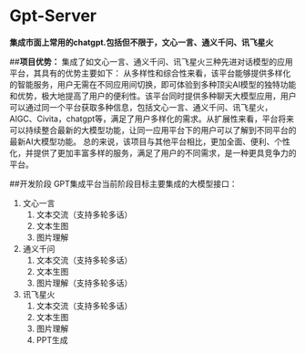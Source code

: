 # Gpt-Server

**集成市面上常用的chatgpt.包括但不限于，文心一言、通义千问、讯飞星火**

##**项目优势：**
集成了如文心一言、通义千问、讯飞星火三种先进对话模型的应用平台，其具有的优势主要如下：
从多样性和综合性来看，该平台能够提供多样化的智能服务，用户无需在不同应用间切换，即可体验到多种顶尖AI模型的独特功能和优势，极大地提高了用户的便利性。该平台同时提供多种聊天大模型应用，用户可以通过同一个平台获取多种信息，包括文心一言、通义千问、讯飞星火，AIGC、Civita，chatgpt等，满足了用户多样化的需求。从扩展性来看，平台将来可以持续整合最新的大模型功能，让同一应用平台下的用户可以了解到不同平台的最新AI大模型功能。
总的来说，该项目与其他平台相比，更加全面、便利、个性化，并提供了更加丰富多样的服务，满足了用户的不同需求，是一种更具竞争力的平台。

##开发阶段
GPT集成平台当前阶段目标主要集成的大模型接口：
1. 文心一言 
   1. 文本交流（支持多轮多话） 
   2. 文本生图 
   3. 图片理解
2. 通义千问
   1. 文本交流（支持多轮多话）
   2. 文本生图
   3. 图片理解（支持多轮多话）
3. 讯飞星火 
   1. 文本交流（支持多轮多话）
   2. 文本生图
   3. 图片理解
   4. PPT生成